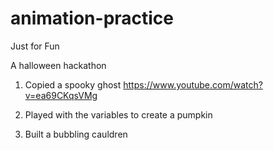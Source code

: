 # animation-practice
Just for Fun

A halloween hackathon
1. Copied a spooky ghost
https://www.youtube.com/watch?v=ea69CKqsVMg

2. Played with the variables to create a pumpkin

3. Built a bubbling cauldren
